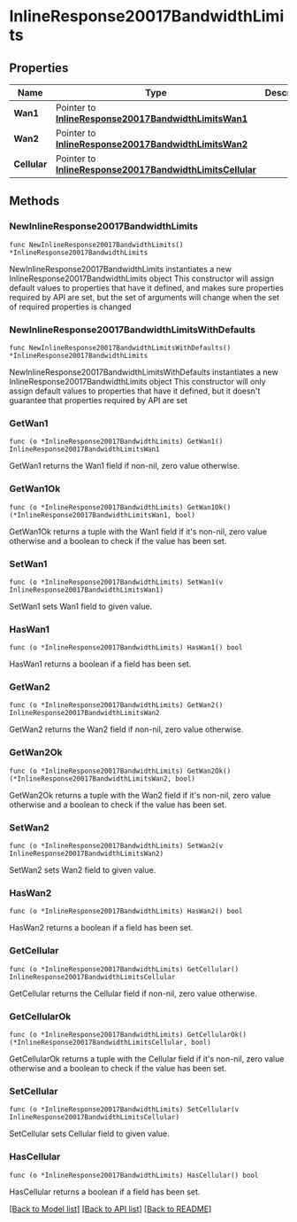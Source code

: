 # InlineResponse20017BandwidthLimits

## Properties

Name | Type | Description | Notes
------------ | ------------- | ------------- | -------------
**Wan1** | Pointer to [**InlineResponse20017BandwidthLimitsWan1**](InlineResponse20017BandwidthLimitsWan1.md) |  | [optional] 
**Wan2** | Pointer to [**InlineResponse20017BandwidthLimitsWan2**](InlineResponse20017BandwidthLimitsWan2.md) |  | [optional] 
**Cellular** | Pointer to [**InlineResponse20017BandwidthLimitsCellular**](InlineResponse20017BandwidthLimitsCellular.md) |  | [optional] 

## Methods

### NewInlineResponse20017BandwidthLimits

`func NewInlineResponse20017BandwidthLimits() *InlineResponse20017BandwidthLimits`

NewInlineResponse20017BandwidthLimits instantiates a new InlineResponse20017BandwidthLimits object
This constructor will assign default values to properties that have it defined,
and makes sure properties required by API are set, but the set of arguments
will change when the set of required properties is changed

### NewInlineResponse20017BandwidthLimitsWithDefaults

`func NewInlineResponse20017BandwidthLimitsWithDefaults() *InlineResponse20017BandwidthLimits`

NewInlineResponse20017BandwidthLimitsWithDefaults instantiates a new InlineResponse20017BandwidthLimits object
This constructor will only assign default values to properties that have it defined,
but it doesn't guarantee that properties required by API are set

### GetWan1

`func (o *InlineResponse20017BandwidthLimits) GetWan1() InlineResponse20017BandwidthLimitsWan1`

GetWan1 returns the Wan1 field if non-nil, zero value otherwise.

### GetWan1Ok

`func (o *InlineResponse20017BandwidthLimits) GetWan1Ok() (*InlineResponse20017BandwidthLimitsWan1, bool)`

GetWan1Ok returns a tuple with the Wan1 field if it's non-nil, zero value otherwise
and a boolean to check if the value has been set.

### SetWan1

`func (o *InlineResponse20017BandwidthLimits) SetWan1(v InlineResponse20017BandwidthLimitsWan1)`

SetWan1 sets Wan1 field to given value.

### HasWan1

`func (o *InlineResponse20017BandwidthLimits) HasWan1() bool`

HasWan1 returns a boolean if a field has been set.

### GetWan2

`func (o *InlineResponse20017BandwidthLimits) GetWan2() InlineResponse20017BandwidthLimitsWan2`

GetWan2 returns the Wan2 field if non-nil, zero value otherwise.

### GetWan2Ok

`func (o *InlineResponse20017BandwidthLimits) GetWan2Ok() (*InlineResponse20017BandwidthLimitsWan2, bool)`

GetWan2Ok returns a tuple with the Wan2 field if it's non-nil, zero value otherwise
and a boolean to check if the value has been set.

### SetWan2

`func (o *InlineResponse20017BandwidthLimits) SetWan2(v InlineResponse20017BandwidthLimitsWan2)`

SetWan2 sets Wan2 field to given value.

### HasWan2

`func (o *InlineResponse20017BandwidthLimits) HasWan2() bool`

HasWan2 returns a boolean if a field has been set.

### GetCellular

`func (o *InlineResponse20017BandwidthLimits) GetCellular() InlineResponse20017BandwidthLimitsCellular`

GetCellular returns the Cellular field if non-nil, zero value otherwise.

### GetCellularOk

`func (o *InlineResponse20017BandwidthLimits) GetCellularOk() (*InlineResponse20017BandwidthLimitsCellular, bool)`

GetCellularOk returns a tuple with the Cellular field if it's non-nil, zero value otherwise
and a boolean to check if the value has been set.

### SetCellular

`func (o *InlineResponse20017BandwidthLimits) SetCellular(v InlineResponse20017BandwidthLimitsCellular)`

SetCellular sets Cellular field to given value.

### HasCellular

`func (o *InlineResponse20017BandwidthLimits) HasCellular() bool`

HasCellular returns a boolean if a field has been set.


[[Back to Model list]](../README.md#documentation-for-models) [[Back to API list]](../README.md#documentation-for-api-endpoints) [[Back to README]](../README.md)


